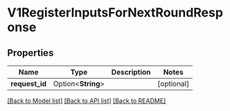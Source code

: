 # V1RegisterInputsForNextRoundResponse

## Properties

| Name           | Type               | Description | Notes      |
| -------------- | ------------------ | ----------- | ---------- |
| **request_id** | Option<**String**> |             | [optional] |

[[Back to Model list]](../README.md#documentation-for-models) [[Back to API list]](../README.md#documentation-for-api-endpoints) [[Back to README]](../README.md)

